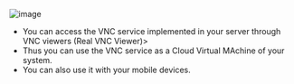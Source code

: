 ![image](https://github.com/fayasmh07/Project-SIGMA/assets/97302873/ebcc42e2-3431-4850-b8bd-f4015b637c19)


- You can access the VNC service implemented in your server through VNC viewers (Real VNC Viewer)>
- Thus you can use the VNC service as a Cloud Virtual MAchine of your system.
- You can also use it with your mobile devices.
